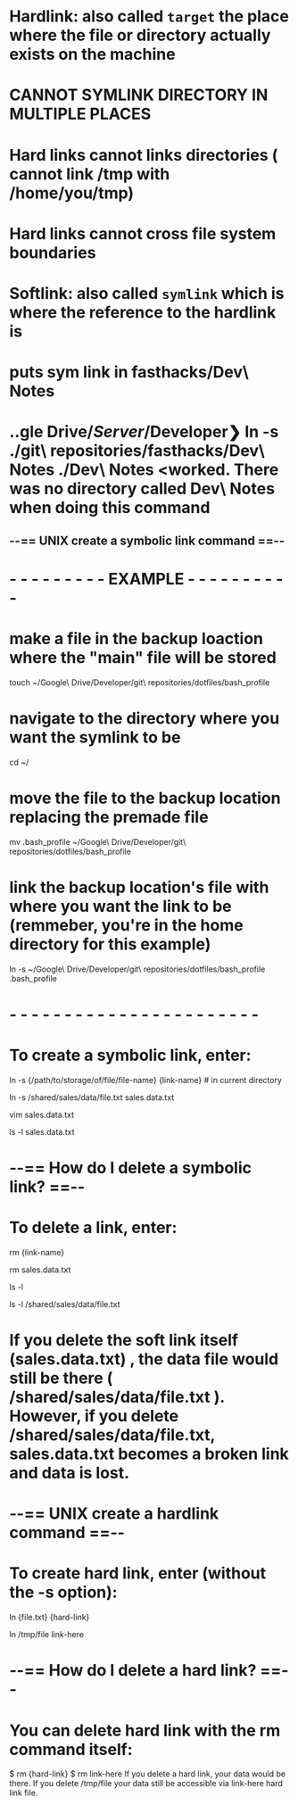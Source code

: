 # Hardlink: also called `target`  the place where the file or directory actually exists on the machine
#           CANNOT SYMLINK DIRECTORY IN MULTIPLE PLACES
#           Hard links cannot links directories ( cannot link /tmp with /home/you/tmp)
#           Hard links cannot cross file system boundaries 
# Softlink: also called `symlink` which is where the reference to the hardlink is

# puts sym link in fasthacks/Dev\ Notes
# ..gle Drive/_Server_/Developer❯ ln -s ./git\ repositories/fasthacks/Dev\ Notes ./Dev\ Notes     <worked. There was no directory called Dev\ Notes when doing this command

## --== UNIX create a symbolic link command ==--
# - - - - - - - - - EXAMPLE - - - - - - - - - -

# make a file in the backup loaction where the "main" file will be stored
touch ~/Google\ Drive/Developer/git\ repositories/dotfiles/bash_profile

# navigate to the directory where you want the symlink to be
cd ~/

# move the file to the backup location replacing the premade file
mv .bash_profile ~/Google\ Drive/Developer/git\ repositories/dotfiles/bash_profile

# link the backup location's file with where you want the link to be (remmeber, you're in the home directory for this example)
ln -s ~/Google\ Drive/Developer/git\ repositories/dotfiles/bash_profile .bash_profile


# - - - - - - - - - - - - - - - - - - - - - - -


# To create a symbolic link, enter:

ln -s {/path/to/storage/of/file/file-name} {link-name} # in current directory

ln -s /shared/sales/data/file.txt sales.data.txt

vim sales.data.txt

ls -l sales.data.txt



# --== How do I delete a symbolic link? ==--
#       To delete a link, enter:

rm {link-name}

rm sales.data.txt

ls -l

ls -l /shared/sales/data/file.txt



# If you delete the soft link itself (sales.data.txt) , the data file would still be there ( /shared/sales/data/file.txt ). However, if you delete /shared/sales/data/file.txt, sales.data.txt becomes a broken link and data is lost.

#     --== UNIX create a hardlink command ==--
# To create hard link, enter (without the -s option):

ln {file.txt} {hard-link}

ln /tmp/file link-here



#  --== How do I delete a hard link? ==--
# You can delete hard link with the rm command itself:
$ rm {hard-link}
$ rm link-here
If you delete a hard link, your data would be there. If you delete /tmp/file your data still be accessible via link-here hard link file.
